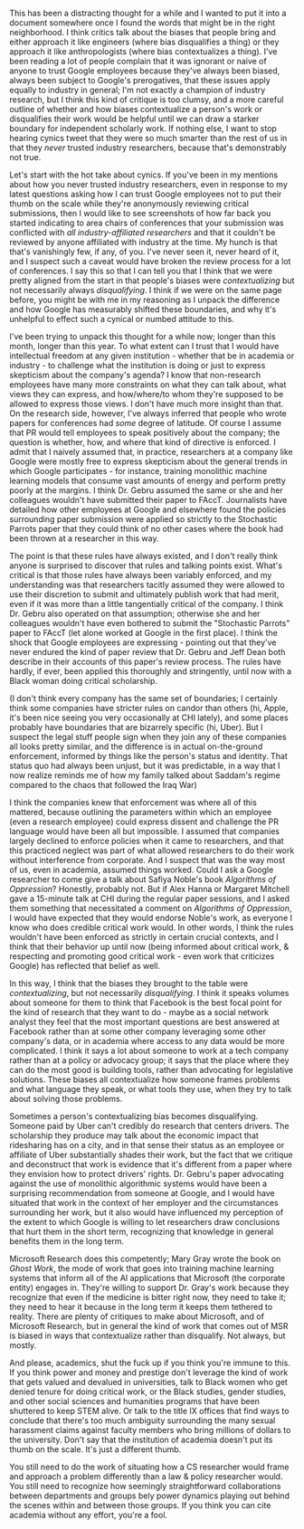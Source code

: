 This has been a distracting thought for a while and I wanted to put it into a document somewhere once I found the words that might be in the right neighborhood.
I think critics talk about the biases that people bring and either approach it like engineers (where bias disqualifies a thing) or they approach it like anthropologists (where bias contextualizes a thing).
I've been reading a lot of people complain that it was ignorant or naive of anyone to trust Google employees because they've always been biased, always been subject to Google's prerogatives, that these issues apply equally to industry in general;
I'm not exactly a champion of industry research, but
I think this kind of critique is too clumsy, and a more careful outline of whether and how biases contextualize a person's work or disqualifies their work would be helpful until we can draw a starker boundary for independent scholarly work.
If nothing else, I want to stop hearing cynics tweet that they were so much smarter than the rest of us in that they *never* trusted industry researchers, because that's demonstrably not true.

Let's start with the hot take about cynics. If you've been in my mentions about how you never trusted industry researchers, even in response to my latest questions asking how I can trust Google employees not to put their thumb on the scale while they're anonymously reviewing critical submissions, then I would like to see screenshots of how far back you started indicating to area chairs of conferences that your submission was conflicted with *all industry-affiliated researchers* and that it couldn't be reviewed by anyone affiliated with industry at the time.
My hunch is that that's vanishingly few, if any, of you. I've never seen it, never heard of it, and I suspect such a caveat would have broken the review process for a lot of conferences.
I say this so that I can tell you that I think that we were pretty aligned from the start in that people's biases were *contextualizing* but not necessarily always *disqualifying*.
I think if we were on the same page before, you might be with me in my reasoning as I unpack the difference and how Google has measurably shifted these boundaries, and why it's unhelpful to effect such a cynical or numbed attitude to this.

I've been trying to unpack this thought for a while now; longer than this month, longer than this year. To what extent can I trust that I would have intellectual freedom at any given institution - whether that be in academia or industry - to challenge what the institution is doing or just to express skepticism about the company's agenda?
I know that non-research employees have many more constraints on what they can talk about, what views they can express, and how/where/to whom they're supposed to be allowed to express those views.
I don't have much more insight than that. On the research side, however, I've always inferred that people who wrote papers for conferences had *some* degree of latitude. Of course I assume that PR would tell employees to speak positively about the company; the question is whether, how, and where that kind of directive is enforced.
I admit that I naively assumed that, in practice, researchers at a company like Google were mostly free to express skepticism about the general trends in which Google participates - for instance, training monolithic machine learning models that consume vast amounts of energy and perform pretty poorly at the margins.
I think Dr. Gebru assumed the same or she and her colleagues wouldn't have submitted their paper to FAccT.
Journalists have detailed how other employees at Google and elsewhere found the policies surrounding paper submission were applied so strictly to the Stochastic Parrots paper that they could think of no other cases where the book had been thrown at a researcher in this way.

<!-- Importantly, I think that couldn't be expressed by company policies. I don't know how structurally it would work for an institution to outline the ways that some people are allowed to critique some aspects of the company; the only conclusion to that line of thinking is to say that everyone should be allowed to question, critique, and ultimately discuss the direction and "mission" of the company. Almost as if everyone should be involved in the governance. Almost. -->

<!-- I'll digress from collective governance. -->
The point is that these rules have always existed, and I don't really think anyone is surprised to discover that rules and talking points exist.
What's critical is that those rules have always been variably enforced, and my understanding was that researchers tacitly assumed they were allowed to use their discretion to submit and ultimately publish work that had merit, even if it was more than a little tangentially critical of the company.
I think Dr. Gebru also operated on that assumption; otherwise she and her colleagues wouldn't have even bothered to submit the "Stochastic Parrots" paper to FAccT (let alone worked at Google in the first place). I think the shock that Google employees are expressing - pointing out that they've never endured the kind of paper review that Dr. Gebru and Jeff Dean both describe in their accounts of this paper's review process.
The rules have hardly, if ever, been applied this thoroughly and stringently, until now with a Black woman doing critical scholarship.

(I don't think every company has the same set of boundaries; I certainly think some companies have stricter rules on candor than others (hi, Apple, it's been nice seeing you very occasionally at CHI lately), and some places probably have boundaries that are bizarrely specific (hi, Uber). But I suspect the legal stuff people sign when they join any of these companies all looks pretty similar, and the difference is in actual on-the-ground enforcement, informed by things like the person's status and identity. That status quo had always been unjust, but it was predictable, in a way that I now realize reminds me of how my family talked about Saddam's regime compared to the chaos that followed the Iraq War)

I think the companies knew that enforcement was where all of this mattered, because outlining the parameters within which an employee (even a research employee) could express dissent and challenge the PR language would have been all but impossible. I assumed that companies largely declined to enforce policies when it came to researchers, and that this practiced neglect was part of what allowed researchers to do their work without interference from corporate. And I suspect that was the way most of us, even in academia, assumed things worked. Could I ask a Google researcher to come give a talk about Safiya Noble's book *Algorithms of Oppression*? Honestly, probably not. But if Alex Hanna or Margaret Mitchell gave a 15-minute talk at CHI during the regular paper sessions, and I asked them something that necessitated a comment on *Algorithms of Oppression*, I would have expected that they would endorse Noble's work, as everyone I know who does credible critical work would. In other words, I think the rules wouldn't have been enforced as strictly in certain crucial contexts, and I think that their behavior up until now (being informed about critical work, & respecting and promoting good critical work - even work that criticizes Google) has reflected that belief as well.

In this way, I think that the biases they brought to the table were *contextualizing*, but not necessarily *disqualifying*. I think it speaks volumes about someone for them to think that Facebook is the best focal point for the kind of research that they want to do - maybe as a social network analyst they feel that the most important questions are best answered at Facebook rather than at some other company leveraging some other company's data, or in academia where access to any data would be more complicated. I think it says a lot about someone to work at a tech company rather than at a policy or advocacy group; it says that the place where they can do the most good is building tools, rather than advocating for legislative solutions. These biases all contextualize how someone frames problems and what language they speak, or what tools they use, when they try to talk about solving those problems.

Sometimes a person's contextualizing bias becomes disqualifying. Someone paid by Uber can't credibly do research that centers drivers. The scholarship they produce may talk about the economic impact that ridesharing has on a city, and in that sense their status as an employee or affiliate of Uber substantially shades their work, but the fact that we critique and deconstruct that work is evidence that it's different from a paper where they envision how to protect drivers' rights.
Dr. Gebru's paper advocating against the use of monolithic algorithmic systems would have been a surprising recommendation from someone at Google, and I would have situated that work in the context of her employer and the circumstances surrounding her work, but it also would have influenced my perception of the extent to which Google is willing to let researchers draw conclusions that hurt them in the short term, recognizing that knowledge in general benefits them in the long term.

Microsoft Research does this competently; Mary Gray wrote the book on *Ghost Work*, the mode of work that goes into training machine learning systems that inform all of the AI applications that Microsoft (the corporate entity) engages in. They're willing to support Dr. Gray's work because they recognize that even if the medicine is bitter right now, they need to take it; they need to hear it because in the long term it keeps them tethered to reality. There are plenty of critiques to make about Microsoft, and of Microsoft Research, but in general the kind of work that comes out of MSR is biased in ways that contextualize rather than disqualify. Not always, but mostly.

And please, academics, shut the fuck up if you think you're immune to this. If you think power and money and prestige don't leverage the kind of work that gets valued and devalued in universities, talk to Black women who get denied tenure for doing critical work, or the Black studies, gender studies, and other social sciences and humanities programs that have been shuttered to keep STEM alive. Or talk to the title IX offices that find ways to conclude that there's too much ambiguity surrounding the many sexual harassment claims against faculty members who bring millions of dollars to the university. Don't say that the institution of academia doesn't put its thumb on the scale. It's just a different thumb.

You still need to do the work of situating how a CS researcher would frame and approach a problem differently than a law & policy researcher would. You still need to recognize how seemingly straightforward collaborations between departments and groups bely power dynamics playing out behind the scenes within and between those groups. If you think you can cite academia without any effort, you're a fool.



<!-- press releases, which we mostly ignore unless they make pretty specific claims that we need to rebuke.
The context that this researcher was sponsored by Uber may even lead us to omit their work from our own, or it may lead us to cite their work, adding caveats and context in the paper we're writing to communicate how skeptically a reader should take the findings of the thing we're talking about. -->

<!-- I assume that everyday tech workers are expected to generally be positive about where they work (or to be silent about it), which is part of the motivation for tech worker advocacy and organizing - people who work at Facebook should really be able to voice their dissatisfaction and pessimism about Facebook's effects on society. Without that candor, it'll be much more difficult to peer into how Facebook arrives at policies and decisions that affect the billions of us captured by Facebook's products. And that's why it's so important that employees have spoken anonymously with journalists - because right now that's the only view we really get into how screwed up things are. Mark Zuckerberg, Adam Mosseri, and others don't govern transparently, don't understand the value or importance of things like democratic processes, and so create the need for employees to speak anonymously. -->